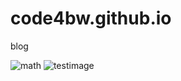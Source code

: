 # code4bw.github.io
blog 


![math](https://latex.codecogs.com/svg.image?a&space;&plus;&space;b&space;=&space;10)
![testimage](https://lh3.googleusercontent.com/ZMeWvfqUTs7M0BOGqtebUBix2HGvDH2VfdQo8dEWDM58wMykGMVNQuyvpQSTS-94BdxFsRNajAaZjfpwlb-wOi5u_5fchh9m-g0uH7sfmd_yI-t7sUA6V5duCaD6uE4qwqd6e_CMn6M=w1200)
